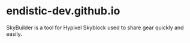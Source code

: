 # endistic-dev.github.io
SkyBuilder is a tool for Hypixel Skyblock used to share gear quickly and easily.
